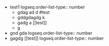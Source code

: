 - test1
  logseq.order-list-type:: number
	- gdag ad d #test
	- gddgdagdg k
	- gadg a [[test]]
	- g
- gnd gda
  logseq.order-list-type:: number
- gagdg [[test]]
  logseq.order-list-type:: number